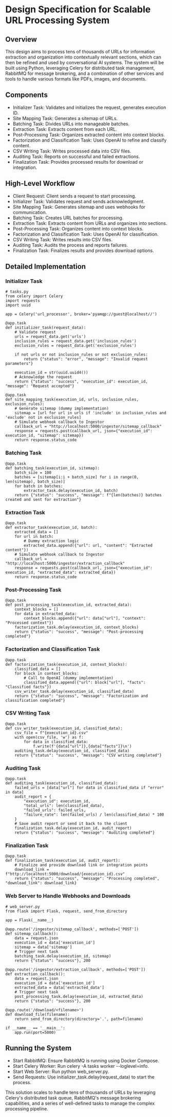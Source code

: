 # Design Specification for Scalable URL Processing System
## Overview
This design aims to process tens of thousands of URLs for information extraction and organization into contextually relevant sections, which can then be refined and used by conversational AI systems. The system will be built using Python, leveraging Celery for distributed task management, RabbitMQ for message brokering, and a combination of other services and tools to handle various formats like PDFs, images, and documents.

## Components
- Initializer Task: Validates and initializes the request, generates execution ID.
- Site Mapping Task: Generates a sitemap of URLs.
- Batching Task: Divides URLs into manageable batches.
- Extraction Task: Extracts content from each URL.
- Post-Processing Task: Organizes extracted content into context blocks.
- Factorization and Classification Task: Uses OpenAI to refine and classify content.
- CSV Writing Task: Writes processed data into CSV files.
- Auditing Task: Reports on successful and failed extractions.
- Finalization Task: Provides processed results for download or integration.

## High-Level Workflow
- Client Request: Client sends a request to start processing.
- Initializer Task: Validates request and sends acknowledgment.
- Site Mapping Task: Generates sitemap and uses webhooks for communication.
- Batching Task: Creates URL batches for processing.
- Extraction Task: Extracts content from URLs and organizes into sections.
- Post-Processing Task: Organizes content into context blocks.
- Factorization and Classification Task: Uses OpenAI for classification.
- CSV Writing Task: Writes results into CSV files.
- Auditing Task: Audits the process and reports failures.
- Finalization Task: Finalizes results and provides download options.

## Detailed Implementation

### Initializer Task

```
# tasks.py
from celery import Celery
import requests
import uuid

app = Celery('url_processor', broker='pyamqp://guest@localhost//')

@app.task
def initializer_task(request_data):
    # Validate request
    urls = request_data.get('urls')
    inclusion_rules = request_data.get('inclusion_rules')
    exclusion_rules = request_data.get('exclusion_rules')
    
    if not urls or not inclusion_rules or not exclusion_rules:
        return {"status": "error", "message": "Invalid request parameters"}
    
    execution_id = str(uuid.uuid4())
    # Acknowledge the request
    return {"status": "success", "execution_id": execution_id, "message": "Request accepted"}

@app.task
def site_mapping_task(execution_id, urls, inclusion_rules, exclusion_rules):
    # Generate sitemap (dummy implementation)
    sitemap = [url for url in urls if 'include' in inclusion_rules and 'exclude' not in exclusion_rules]
    # Simulate webhook callback to Ingestor
    callback_url = "http://localhost:5000/ingestor/sitemap_callback"
    response = requests.post(callback_url, json={"execution_id": execution_id, "sitemap": sitemap})
    return response.status_code
```

### Batching Task

```
@app.task
def batching_task(execution_id, sitemap):
    batch_size = 100
    batches = [sitemap[i:i + batch_size] for i in range(0, len(sitemap), batch_size)]
    for batch in batches:
        extractor_task.delay(execution_id, batch)
    return {"status": "success", "message": f"{len(batches)} batches created and sent for extraction"}
```
### Extraction Task

```
@app.task
def extractor_task(execution_id, batch):
    extracted_data = []
    for url in batch:
        # Dummy extraction logic
        extracted_data.append({"url": url, "content": "Extracted content"})
    # Simulate webhook callback to Ingestor
    callback_url = "http://localhost:5000/ingestor/extraction_callback"
    response = requests.post(callback_url, json={"execution_id": execution_id, "extracted_data": extracted_data})
    return response.status_code
```

### Post-Processing Task

```
@app.task
def post_processing_task(execution_id, extracted_data):
    context_blocks = []
    for data in extracted_data:
        context_blocks.append({"url": data["url"], "context": "Processed context"})
    factorization_task.delay(execution_id, context_blocks)
    return {"status": "success", "message": "Post-processing completed"}
```

### Factorization and Classification Task

```
@app.task
def factorization_task(execution_id, context_blocks):
    classified_data = []
    for block in context_blocks:
        # Call to OpenAI (dummy implementation)
        classified_data.append({"url": block["url"], "facts": "Classified facts"})
    csv_writer_task.delay(execution_id, classified_data)
    return {"status": "success", "message": "Factorization and classification completed"}
```

### CSV Writing Task

```
@app.task
def csv_writer_task(execution_id, classified_data):
    csv_file = f"{execution_id}.csv"
    with open(csv_file, 'w') as f:
        for data in classified_data:
            f.write(f'{data["url"]},{data["facts"]}\n')
    auditing_task.delay(execution_id, classified_data)
    return {"status": "success", "message": "CSV writing completed"}
```
### Auditing Task

```
@app.task
def auditing_task(execution_id, classified_data):
    failed_urls = [data["url"] for data in classified_data if "error" in data]
    audit_report = {
        "execution_id": execution_id,
        "total_urls": len(classified_data),
        "failed_urls": failed_urls,
        "failure_rate": len(failed_urls) / len(classified_data) * 100
    }
    # Save audit report or send it back to the client
    finalization_task.delay(execution_id, audit_report)
    return {"status": "success", "message": "Auditing completed"}
```
### Finalization Task

```
@app.task
def finalization_task(execution_id, audit_report):
    # Finalize and provide download link or integration points
    download_link = f"http://localhost:5000/download/{execution_id}.csv"
    return {"status": "success", "message": "Processing completed", "download_link": download_link}
```

### Web Server to Handle Webhooks and Downloads

```
# web_server.py
from flask import Flask, request, send_from_directory

app = Flask(__name__)

@app.route('/ingestor/sitemap_callback', methods=['POST'])
def sitemap_callback():
    data = request.json
    execution_id = data['execution_id']
    sitemap = data['sitemap']
    # Trigger next task
    batching_task.delay(execution_id, sitemap)
    return {"status": "success"}, 200

@app.route('/ingestor/extraction_callback', methods=['POST'])
def extraction_callback():
    data = request.json
    execution_id = data['execution_id']
    extracted_data = data['extracted_data']
    # Trigger next task
    post_processing_task.delay(execution_id, extracted_data)
    return {"status": "success"}, 200

@app.route('/download/<filename>')
def download_file(filename):
    return send_from_directory(directory='.', path=filename)

if __name__ == '__main__':
    app.run(port=5000)
```

## Running the System
- Start RabbitMQ: Ensure RabbitMQ is running using Docker Compose.
- Start Celery Worker: Run celery -A tasks worker --loglevel=info.
- Start Web Server: Run python web_server.py.
- Send Requests: Use initializer_task.delay(request_data) to start the process.

This solution scales to handle tens of thousands of URLs by leveraging Celery's distributed task queue, RabbitMQ's message brokering capabilities, and a series of well-defined tasks to manage the complex processing pipeline.
